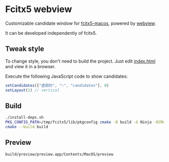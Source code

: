 # Fcitx5 webview

Customizable candidate window for [fcitx5-macos](https://github.com/fcitx-contrib/fcitx5-macos),
powered by [webview](https://github.com/webview/webview).

It can be developed independently of fcitx5.

## Tweak style
To change style, you don't need to build the project.
Just edit [index.html](index.html) and view it in a browser.

Execute the following JavaScript code to show candidates:
```js
setCandidates(["虚假的", "🀄", "candidates"], 0)
setLayout(1) // vertical
```
## Build
```sh
./install-deps.sh
PKG_CONFIG_PATH=/tmp/fcitx5/lib/pkgconfig cmake -B build -G Ninja -DCMAKE_BUILD_TYPE=Debug
cmake --build build
```
## Preview
```sh
build/preview/preview.app/Contents/MacOS/preview
```
